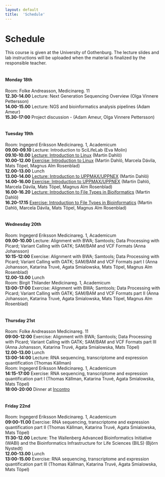 ```yaml
---
layout: default
title:  'Schedule'
---
```


# Schedule

This course is given at the University of Gothenburg. The lecture slides and lab instructions will be uploaded when the material is finalized by the responsible teacher.  
<br>

#### Monday 18th  
Room:  Folke Andreasson, Medicinareg. 11  
**12.30-14.00** Lecture: Next Generation Sequencing Overview (Olga Vinnere Pettersson)  
**14.00-15.00** Lecture: NGS and bioinformatics analysis pipelines (Adam Ameur)  
**15.30-17:00** Project discussion - (Adam Ameur, Olga Vinnere Pettersson)  
<br>

#### Tuesday 19th  
Room:  Ingegerd Eriksson	Medicinareg. 1, Academicum  
**09.00-09.10** Lecture: Introduction to SciLifeLab (Eva Molin)  
**09.10-10.00** [Lecture: Introduction to Linux](slides/dahlo-linux.pdf) (Martin Dahlö)  
**10.00-12.00** [Exercise: Introduction to Linux](labs/linux-intro) (Martin Dahlö, Marcela Dávila, Mats Töpel, Magnus Alm Rosenblad)  
**12.00-13.00** Lunch  
**13.00-14.00** [Lecture: Introduction to UPPMAX/UPPNEX](slides/dahlo-uppmax.pdf) (Martin Dahlö)  
**14.00-16.00** [Exercise: Introduction to UPPMAX/UPPNEX](labs/uppmax-intro) (Martin Dahlö, Marcela Dávila, Mats Töpel, Magnus Alm Rosenblad)  
**16.00-16.20** [Lecture: Introduction to File Types in Bioiformatics](slides/dahlo-filetypes.pdf) (Martin Dahlö)  
**16.20-17.15** [Exercise: Introduction to File Types in Bioinformatics](labs/filetypes) (Martin Dahlö, Marcela Dávila, Mats Töpel, Magnus Alm Rosenblad)  
<br>

#### Wednesday 20th  
Room:  Ingegerd Eriksson	Medicinareg. 1, Academicum  
**09.00-10.00** Lecture: Alignment with BWA; Samtools; Data Processing with Picard; Variant Calling with GATK; SAM/BAM and VCF Formats (Anna Johansson)  
**10:15-12:00** Exercise: Alignment with BWA; Samtools; Data Processing with Picard; Variant Calling with GATK; SAM/BAM and VCF Formats part I (Anna Johansson, Katarina Truvé, Agata Smialowska,  Mats Töpel, Magnus Alm Rosenblad)  
**12.00-13.00** Lunch  
Room:  Birgit Thilander	Medicinareg. 1, Academicum  
**13:00-17:00** Exercise: Alignment with BWA; Samtools; Data Processing with Picard; Variant Calling with GATK; SAM/BAM and VCF Formats part II (Anna Johansson, Katarina Truvé, Agata Smialowska,  Mats Töpel, Magnus Alm Rosenblad)  
<br>

#### Thursday 21st  
Room:  Folke Andreasson	Medicinareg. 11  
**09:00-12:00** Exercise: Alignment with BWA; Samtools; Data Processing with Picard; Variant Calling with GATK; SAM/BAM and VCF Formats part III (Anna Johansson, Katarina Truvé, Agata Smialowska,  Mats Töpel)  
**12.00-13.00** Lunch  
**13:00-14:00** Lecture: RNA sequencing, transcriptome and expression quantification (Thomas Källman)  
Room: Ingegerd Eriksson	Medicinareg. 1, Academicum  
**14:15-17:00** Exercise: RNA sequencing, transcriptome and expression quantification part I (Thomas Källman, Katarina Truvé, Agata Smialowska,  Mats Töpel)  
**18:00-20:00** Dinner at [Incontro](http://incontro.se/?lang=en)  
<br>

#### Friday 22nd  
Room:  	Ingegerd Eriksson	Medicinareg. 1, Academicum  
**09:00-11.00** Exercise: RNA sequencing, transcriptome and expression quantification part II (Thomas Källman, Katarina Truvé, Agata Smialowska,  Mats Töpel)  
**11:30-12.00** Lecture: The Wallenberg Advanced Bioinformatics Initiative (WABI) and the Bioinformatics Infrastructure for Life Sciences (BILS) (Björn Nystedt)  
**12.00-13.00** Lunch  
**13:00-15.00** Exercise: RNA sequencing, transcriptome and expression quantification part III (Thomas Källman, Katarina Truvé, Agata Smialowska,  Mats Töpel)  

